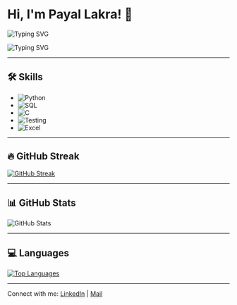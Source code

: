 # Hi, I'm Payal Lakra! 👋

![Typing SVG](https://readme-typing-svg.herokuapp.com?font=Fira+Code&color=0096FF&size=24&duration=4000&pause=1000&lines=Passionate+about+Coding!)

![Typing SVG](https://readme-typing-svg.herokuapp.com?font=Fira+Code&color=0096FF&size=24&duration=4000&pause=1000&lines=Tech-Lover+and+Developer!)

---

## 🛠️ Skills

- ![Python](https://img.shields.io/badge/Python-3776AB?style=flat&logo=python&logoColor=white) 
- ![SQL](https://img.shields.io/badge/SQL-4479A1?style=flat&logo=mysql&logoColor=white)
- ![C](https://img.shields.io/badge/C-00599C?style=flat&logo=c&logoColor=white)
- ![Testing](https://img.shields.io/badge/Testing-008000?style=flat&logo=selenium&logoColor=white)
- ![Excel](https://img.shields.io/badge/Excel-217346?style=flat&logo=microsoft-excel&logoColor=white)

---

## 🔥 GitHub Streak
[![GitHub Streak](https://streak-stats.demolab.com?user=PayalLakra&theme=default&hide_border=true)](https://git.io/streak-stats)

---

## 📊 GitHub Stats
![GitHub Stats](https://github-readme-stats.vercel.app/api?username=PayalLakra&show_icons=true&theme=default&hide_border=true)

---

## 💻 Languages
[![Top Languages](https://github-readme-stats.vercel.app/api/top-langs/?username=PayalLakra&layout=compact&theme=default&hide_border=true)](https://github.com/PayalLakra/github-readme-stats)

---


Connect with me: [LinkedIn](https://www.linkedin.com/in/payal-lakra-767b5a247/) | [Mail](payallakra307@gmail.com)




